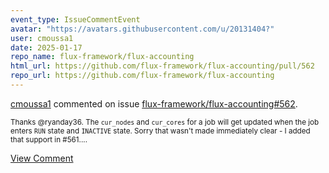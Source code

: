 ```yaml
---
event_type: IssueCommentEvent
avatar: "https://avatars.githubusercontent.com/u/20131404?"
user: cmoussa1
date: 2025-01-17
repo_name: flux-framework/flux-accounting
html_url: https://github.com/flux-framework/flux-accounting/pull/562
repo_url: https://github.com/flux-framework/flux-accounting
---
```


<a href='https://github.com/cmoussa1' target='_blank'>cmoussa1</a> commented on issue <a href='https://github.com/flux-framework/flux-accounting/pull/562' target='_blank'>flux-framework/flux-accounting#562</a>.

<small>Thanks @ryanday36. The `cur_nodes` and `cur_cores` for a job will get updated when the job enters `RUN` state and `INACTIVE` state. Sorry that wasn't made immediately clear - I added that support in #561....</small>

<a href='https://github.com/flux-framework/flux-accounting/pull/562' target='_blank'>View Comment</a>